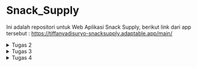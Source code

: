 # Snack_Supply
Ini adalah repositori untuk Web Aplikasi Snack Supply, berikut link dari app tersebut : https://tiffanyadisuryo-snacksupply.adaptable.app/main/ 

<details>
<summary>Tugas 2</summary>

* Jelaskan bagaimana cara kamu mengimplementasikan checklist di atas secara step-by-step (bukan hanya sekadar mengikuti tutorial).
  1. Dimulai dengan membuat repositori lokal baru berjudul Snack_Supply kemudian mengaktifkan virtual environment menggunakan terminal.
  2. Dilanjut dengan menyiapkan dependencies dan membiat project Django dengan cara membuat berkas requirements.txt yang berisi dependencies sebagai berikut:
     ```
      django
      gunicorn
      whitenoise
      psycopg2-binary
      requests
      urllib3
     ```
     Kemudian pasang dependencies tersebut dan buat project Django bernama Snack_Supply.
  4. Lalu konfigurasi Proyek dan Menjalankan server. di dalam settings.py, izinkan akses kepada semua host, lalu jalankan server Django.
  5. Kemudian, membuat repositori GitHub dengan nama yang sama lalu diinisiasi di repositori lokal. Ditambahkan berkas .gitignore pada repositori lokal. Tentunya tidak lupa untuk add, commit, dan push.
  6. Selanjutnya membuat aplikasi main ke dalam project. Jangan lupa menambahkan 'main' ke INSTALLED_APPS di settings.py.
  7. Lalu tentunya membuat dan mengisi berkas main.html di direktori templates sesuai keinginan kita. Saya ingin menampilkan nama aplikasi, nama saya, kelas, dan juga tabel dari inventori Snack saya.
  8. Kemudian, mengubah berkas models.py dalam aplikasi main hingga sesuai dengan model aplikasi yang kita inginkan. Sebagai contoh:
     ```
      from django.db import models
      class Product(models.Model):
          name = models.CharField(max_length=255)
          amount = models.IntegerField()
          description = models.TextField()
     ```
  10. Setelah diubah, models.py harus dimigrasi.
  11. Selanjutnya, kita integrasikan komponen MVT dengan menambahkan fungsi show_main ke views.py yang berisi data yang ingin kita masukan ke web aplikasi. Sebagai contoh:
      ```
      from django.shortcuts import render
      def show_main(request):
          context = {
              'name': 'Tiffany Lindy Adisuryo',
              'class': 'PBP D',
              'snacks' : [{'name' : "Chitato", 'amount' : "1", 'description' : "Chitato is a popular Indonesian brand of potato chips known for its wide range of bold and flavorful snack offerings."},
                          {'name' : "Beng Beng", 'amount' : "20", 'description' : "Beng Beng is a well-known Indonesian chocolate snack that combines layers of crispy wafer and creamy chocolate filling, offering a delightful and satisfying treat."},
                          {'name' : "Oreo", 'amount' : "5", 'description' : "Oreo is a globally recognized sandwich cookie brand known for its iconic combination of two chocolate-flavored wafers with a sweet cream filling."}]
          }
          return render(request, "main.html", context)
      ```
  13. Lalu yang tidak kalah penting adalah mengonfigurasi Routing URL dengan mengisi urls.py di direktori main dan Snack_Supply. Sehingga dapat menunjukkan perintah apa yang dilakukan bila url diakses.
  14. Kemudian, tidak lupa untuk add, commit, push pada GitHub agar dapat dilakukan deployment dengan Adaptable. 
  15. Terakhir adalah deployment itu sendiri. Buka akun GitHub dan pilih Repositori Snack_Supply. Lalu pilih Python App Template sebagai template deployment, pilih PostgreSQL sebagai tipe basis data yang akan digunakan, dan isi versi dari python yang digunakan dan pada bagian Start Command masukkan perintah python manage.py migrate && gunicorn Snack_Supply.wsgi. Masukan nama yang akan menjadi link web nantinya dan centang HTTP Listener on PORT lalu klik Deploy App.

* Buatlah bagan yang berisi request client ke web aplikasi berbasis Django beserta responnya dan jelaskan pada bagan tersebut kaitan antara urls.py, views.py, models.py, dan berkas html.
    
    ![BAGAN DJANGO](https://github.com/tiffanyadisuryo/Snack_Supply/assets/119838581/723a534f-d8cb-4ea6-b698-8ef6d9ce6685)
  
  Saat client mengakses URL, Django kemudian menggunakan 'urls.py' untuk menentukan view. View membaca dan menulis data dengan models.py sesuai permintaan. Disitu views.py akan merender halaman web menggunakan template (file.html). Akhirnya, response akan dikembalikan kepada client.


* Jelaskan mengapa kita menggunakan virtual environment? Apakah kita tetap dapat membuat aplikasi web berbasis Django tanpa menggunakan virtual environment?

  Virtual environment dapat mengisolasi dependensi Django dari paket lain sehingga tidak akan menimbulkan konflik satu sama lain dan dapat konsisten. 
  Kita tetap dapat membuat aplikasi web berbasis Django tanpa menggunakan virtual environment tetapi security dari dependensi Django akan berkurang. Sehingga terdapat kemungkinan terjadi konflik antara dependensi Django dan paket lainnya.

* Jelaskan apakah itu MVC, MVT, MVVM dan perbedaan dari ketiganya.

  MVC adalah penghubung Model dan View. MVC adalah pola desain yang umum digunakan untuk pengembangan software non-web, sedangkan MVT dan MVVM lebih khusus untuk     pengembangan web.
  Dalam MVT, kerangka kerja Django menjadi controller, yang mengatur alur web request dan memilih view berdasarkan URL yang diakses. Dalam MVT, Template secara khusus merender tampilan web.
  MVVM adalah pola desain untuk pengembangan aplikasi berbasis antarmuka pengguna (UI), terutama yang tampilannya dinamis.
  ViewModel tidak ada di MVC atau MVT. Kegunannya adalah untuk memisahkan tampilan dengan cara yang lebih rapih dan terstruktur.
</details>

<details>
<summary>Tugas 3</summary>

* Apa perbedaan antara form POST dan form GET dalam Django?
  * Form POST
    1. Datanya tidak dapat dilihat dalam URL
    2. Lebih aman jika mengirim data yang sensitif
    3. Data tidak akan tersimpan dalam cache karena data dikirim dalam badan request HTTP
    4. Panjang data yang bisa dikirimkan tidak terbatas
    5. Cocok untuk menyimpan data dalam bentuk form
  * Form GET
    1. Datanya dapat dilihat dalam URL
    2. Kurang aman jika untuk mengirim data yang sensitif
    3. Data tersimpan di cache karena data dikirim sebagai parameter query string di URL
    4. Panjang data yang bisa dikirimkan terbatas
    5. Cocok untuk mengakses halaman web yang datanya tidak berubah

* Apa perbedaan utama antara XML, JSON, dan HTML dalam konteks pengiriman data?
  * XML
    1. biasa digunakan untuk memindahkan data yang tidak berubah-ubah
    2. menggunakan tag yang mirip tag HTML
    3. lebih sulit untuk dibaca
  * JSON
    1. paling sering digunakan untuk pemindahan data antara server web dan client
    2. menggunakan format key:value
    3. formatnya mudah dipahami sehingga mudah dibaca
  * HTML
    1. biasa digunakan untuk mengatur tampilan dari web tersebut
    2. menggunakan tag HTML
    3. relatif mudah untuk dibaca
  
* Mengapa JSON sering digunakan dalam pertukaran data antara aplikasi web modern?
  1. format pertukaran datanya ringan dan _compact_.
  2. syntax nya mudah dibaca dan ditulis oleh manusia.
  3. banyak digunakan dan didukung oleh banyak bahasa pemrograman, kerangka kerja, dan pustaka.
  4. mudah dikonversi menjadi objek JavaScript dengan JSON.parse().
  5. berkompatibel dengan API, sebuah arsitektur untuk membuat web yang populer.
  
* Jelaskan bagaimana cara kamu mengimplementasikan checklist di atas secara step-by-step (bukan hanya sekadar mengikuti tutorial).
  1. Pertama jalankan virtual environment
  2. Lalu buka urls.py pada folder Snack_Supply dan ubah path main menjadi kosong pada urlspatterns.
     ```
     urlpatterns = [
        path('', include('main.urls')),
        path('admin/', admin.site.urls),
     ]
     ```
  3. membuat folder 'template' pada direktori utama kemudian membuat base.html yang isinya sebagai berikut
     ```
      {% load static %}
      <!DOCTYPE html>
      <html lang="en">
          <head>
              <meta charset="UTF-8" />
              <meta
                  name="viewport"
                  content="width=device-width, initial-scale=1.0"
              />
              {% block meta %}
              {% endblock meta %}
          </head>
      
          <body style="background-color: #EEA36B;">
              {% block content %}
              {% endblock content %}
          </body>
      </html>
     ```
  4. Membuka settings.py pada subdirektori Snack_Supply dan menambahkan kode berikut pada TEMPLATES
     ```
      ...
      TEMPLATES = [
          {
              'BACKEND': 'django.template.backends.django.DjangoTemplates',
              'DIRS': [BASE_DIR / 'templates'], # Tambahkan kode ini
              'APP_DIRS': True,
              ...
          }
      ]
       ...
     ```
  5. Kemudian menambahkan kode berikut di awal file main.html
     ```
      {% extends 'base.html' %}
     ```
  6. Selanjutnya, membuat berkas forms.py pada direktori main yang berisi sebagai berikut
     ```
      from django.forms import ModelForm
      from main.models import Item

      class ItemForm(ModelForm):
          class Meta:
              model = Item
              fields = ["name", "amount", "description"]
     ```
  7. Lalu menambahkan berbagai import pada views.py dalam direktori main seperti berikut
     ```
      from django.http import HttpResponseRedirect
      from main.forms import ItemForm
      from django.urls import reverse
     ```
  8. Kemudian pada views.py membuat fungsi create_item
     ```
      def create_item(request):
          form = ItemForm(request.POST or None)
      
          if form.is_valid() and request.method == "POST":
              form.save()
              return HttpResponseRedirect(reverse('main:show_main'))
      
          context = {'form': form}
          return render(request, "create_item.html", context)
     ```
  9. Untuk menunjukkan banyak jenis item (bonus), ditambahkan pada fungsi show_main, setelah baris items = Item.objects.all(), kode berikut
      ```
        banyak_items = len(items)
      ```
  lalu juga pada bagian context setelah class': 'PBP D', menjadi 
      ```
        ...
        'banyak_items' : banyak_items,
        'items' : items.
        ...
      ```
  10. Tidak lupa untuk import create_item di urls.py pada direktori main. Dan juga menambahkan path url ke dalam urlpatterns.
  11. Lalu membuat file baru dengan nama create_item.html di direktori templates di direktori main dengan isi sebagai berikut
     ```
      {% extends 'base.html' %} 
      
      {% block content %}
      <h1>Add More Snack</h1>
      
      <form method="POST">
          {% csrf_token %}
          <table>
              {{ form.as_table }}
              <tr>
                  <td></td>
                  <td>
                      <input type="submit" value="Add Item"/>
                  </td>
              </tr>
          </table>
      </form>
      
      {% endblock %}
     ```
  12. Kemudian buka main.html dan tambahkan kode berikut di dalam {% block content %}
    ```
      <h1>Snack Supply</h1>

          <h5>Name:</h5>
          <p>{{name}}</p>

          <h5>Class:</h5>
          <p>{{class}}</p>

      <table bgcolor="black" width="1200">
          <caption><h3>Ada {{banyak_items}} jenis Snacks yang ter-supply di dalam pantry kamu! Mau Snack apa hari ini?</h3></caption>
          <tr bgcolor="#46B2B5">
              <th width="100">Name</th>
              <th width="100">Amount</th>
              <th width="800">Description</th>
              <th width="100">Date Added</th>
          </tr>

          {% for item in items %}
              <tr bgcolor="#8FD5D5">
                  <td align="center">{{item.name}}</td>
                  <td align="center">{{item.amount}}</td>
                  <td>{{item.description}}</td>
                  <td align="center">{{item.date_added}}</td>
              </tr>
          {% endfor %}
      </table>

      <br />

      <a href="{% url 'main:create_item' %}">
          <button>
              Add More Snacks
          </button>
      </a>
    {% endblock content %}
    ```
  13. Lalu buka views.py pada direktori main dan tambahkan import sebagai berikut
    ```
    from django.http import HttpResponse
    from django.core import serializers
    ```
  14. Kemudian tambahkan kode berikut
    ```
    def show_xml(request):
      data = Item.objects.all()
      return HttpResponse(serializers.serialize("xml", data), content_type="application/xml")
    def show_json(request):
        data = Item.objects.all()
        return HttpResponse(serializers.serialize("json", data), content_type="application/json")
    def show_xml_by_id(request, id):
      data = Item.objects.filter(pk=id)
      return HttpResponse(serializers.serialize("xml", data), content_type="application/xml")
    def show_json_by_id(request, id):
        data = Item.objects.filter(pk=id)
        return HttpResponse(serializers.serialize("json", data), content_type="application/json")
    ```
  14. Selanjutnya buka urls.py pada folder main dan masukan import berikut
    ```
    from main.views import show_main, create_product, show_xml, show_json, show_xml_by_id, show_json_by_id
    ```
    Tidak lupa untuk menambahkan kode tersebut dalam urlspatterns
    ```
    ...
    path('xml/', show_xml, name='show_xml'), 
    path('json/', show_json, name='show_json'), 
    path('xml/<int:id>/', show_xml_by_id, name='show_xml_by_id'),
    path('json/<int:id>/', show_json_by_id, name='show_json_by_id'), 
    ...
    ```
  15. Terakhir setelah git add, commit, dan push, untuk menjalankan server menggunakan perintah python manage.py runserver. Menggunakan beberapa link dibawah akan memunculkan tampilan seperti dibawah
      ![markdown html](https://github.com/tiffanyadisuryo/Snack_Supply/assets/119838581/d1c94e5a-7479-4a67-b147-76768f1c5266)
      ![xml](https://github.com/tiffanyadisuryo/Snack_Supply/assets/119838581/246c37a8-7dbe-46d6-b34f-e014e42e15a7)
      ![json](https://github.com/tiffanyadisuryo/Snack_Supply/assets/119838581/a034b6aa-1289-4219-87aa-3404dccedc9f)
      ![xml by id](https://github.com/tiffanyadisuryo/Snack_Supply/assets/119838581/0c1560e2-62fb-4621-ac62-72c975739b27)
      ![json by id](https://github.com/tiffanyadisuryo/Snack_Supply/assets/119838581/5fc631ab-47f7-4886-b121-1fe9684c0020)
    
</details>

<details>
<summary>Tugas 4</summary>

* Apa itu Django UserCreationForm, dan jelaskan apa kelebihan dan kekurangannya?

  UserCreationForm merupakan sebuah form dari framework web Python, Django untuk mempermudah pembuatan user baru pada web. Terdapat permintaan data seperti username, password dengan ketentuan dan syarat tertentu, dll.

  Kelebihan:
  1. Sudah disediakan dahulu segala form permintaan data dan sangat mudah menggunakannya.
  2. Terdapat validasi secara otomatis. Seperti ketentuan password yang kuat sudah disediakan.
  3. terintegrasi dengan Django Authenticatiom.
  
  Kekurangan:
  1. Tampilan default-nya membosankan dan kurang menarik.
  2. Walau bisa di-custom, namun terbatas.
     
* Apa perbedaan antara autentikasi dan otorisasi dalam konteks Django, dan mengapa keduanya penting?

  Autentikasi adalah proses verivikasi identitas sesorang yang sedang log in. Karena tanpa Autentikasi maka siapa saja bisa login ke sebuah akun yang bukan milik mereka dan mengambil informasi-informasi yang terikat dengan akun tersebut.
  Otorisasi adalah proses verifikasi apakah user memiliki akses terhadap sesuatu. Karena tanpa otorisasi semua orang bisa mengakses semua data yang juga berbahaya karena siapapun dapat melakukan tindakan kriminal
  
* Apa itu cookies dalam konteks aplikasi web, dan bagaimana Django menggunakan cookies untuk mengelola data sesi pengguna? 

  Cookies merupakan sebuah file yang disimpan di device user yang saat adanya aktivitas pada sebuah web. Cookies biasa digunakan untuk menyimpan informasi seperti preferensi user, riwayat pencarian, dan juga sesi. Maka cara cookie menyimpan sesi adalah dengan menyimpan id sesi ke dalam komputer yang kemudian dipasangkan ke suatu struktur data seperti username.
  
* Apakah penggunaan cookies aman secara default dalam pengembangan web, atau apakah ada risiko potensial yang harus diwaspadai?

  Walau pada kondisi biasa cookie tidak berbahaya namun berikut adalah beberapa hal yang bisa diwaspadai:
  1. Cross-Site Scripting: Terjadi serangan XSS pada cookies yang merupakan script berbahaya untuk mencuri informasi yang tersimpan.
  3. Cookie Theft: Pencurian atau penggandaan cookie untuk mengakses akun user.
  4. Cookie Poisoning: Terjadi pemanipulasian data dalam cookie seperti sesi dan data palsu.
  5. Cross-Site Request Forgery: Terjadi serangan dimana cookie dimanfaatkan untuk melakukan tindakan seperti permintaan otorisasi palsu.
  
* Jelaskan bagaimana cara kamu mengimplementasikan checklist di atas secara step-by-step (bukan hanya sekadar mengikuti tutorial).
  1. Mengubah views.py pada subdirektori main dengan kode berikut:
     ```
        from django.shortcuts import render
        from django.http import HttpResponseRedirect
        from main.forms import ItemForm
        from django.urls import reverse
        from main.models import Item
        from django.http import HttpResponse
        from django.core import serializers
        from django.shortcuts import redirect
        from django.contrib.auth.forms import UserCreationForm
        from django.contrib import messages  
        from django.contrib.auth import authenticate, login
        from django.contrib.auth import logout
        from django.contrib.auth.decorators import login_required
        import datetime
        
        # Create your views here.
        
        @login_required(login_url='/login')
        def show_main(request):
            items = Item.objects.filter(user=request.user)
            banyak_items = len(items)
        
            context = {
                'name': request.user.username,
                'class': 'PBP D',
                'banyak_items' : banyak_items,
                'items' : items,
                'last_login': request.COOKIES['last_login'],
            }
        
            return render(request, "main.html", context)
        
        def create_item(request):
            form = ItemForm(request.POST or None)
        
            if form.is_valid() and request.method == "POST":
                item = form.save(commit=False)
                item.user = request.user
                item.save()
                return HttpResponseRedirect(reverse('main:show_main'))
        
            context = {'form': form}
            return render(request, "create_item.html", context)
        
        def show_xml(request):
            data = Item.objects.all()
            return HttpResponse(serializers.serialize("xml", data), content_type="application/xml")
        
        def show_json(request):
            data = Item.objects.all()
            return HttpResponse(serializers.serialize("json", data), content_type="application/json")
        
        def show_xml_by_id(request, id):
            data = Item.objects.filter(pk=id)
            return HttpResponse(serializers.serialize("xml", data), content_type="application/xml")
        
        def show_json_by_id(request, id):
            data = Item.objects.filter(pk=id)
            return HttpResponse(serializers.serialize("json", data), content_type="application/json")
        
        def register(request):
            form = UserCreationForm()
        
            if request.method == "POST":
                form = UserCreationForm(request.POST)
                if form.is_valid():
                    form.save()
                    messages.success(request, 'Your account has been successfully created!')
                    return redirect('main:login')
            context = {'form':form}
            return render(request, 'register.html', context)
        
        def login_user(request):
            if request.method == 'POST':
                username = request.POST.get('username')
                password = request.POST.get('password')
                user = authenticate(request, username=username, password=password)
                if user is not None:
                    login(request, user)
                    response = HttpResponseRedirect(reverse("main:show_main")) 
                    response.set_cookie('last_login', str(datetime.datetime.now()))
                    return response
                else:
                    messages.info(request, 'Sorry, incorrect username or password. Please try again.')
            context = {}
            return render(request, 'login.html', context)
        
        def logout_user(request):
            logout(request)
            response = HttpResponseRedirect(reverse('main:login'))
            response.delete_cookie('last_login')
            return response
        
        def add_item(request, id):
            data = Item.objects.get(pk=id)
            data.amount +=1
            data.save()
            return redirect('main:show_main')
        
        def min_item(request, id):
            data = Item.objects.get(pk=id)
            data.amount -=1
            data.save()
            if (data.amount <= 0):
                data.delete()
            return redirect('main:show_main')
        
        def remove_item(request, id):
            data = Item.objects.get(pk=id)
            data.delete()
            return redirect('main:show_main')
     ```
     Penambahan berbagai import untuk function baru yang ditambahkan. "@login_required(login_url='/login')" digunakan agar sebelum bisa mengakses main.html, harus login terlebih dahulu. Nama yang akan muncul bergantung pada username setelah login berhasil. Menggunakan "UserCreationForm(request.POST)" untuk membuat halaman register yang merupakan framework. Function login user digunakan untuk menyertakan perintah bila user menekan tombol login, sama dengan logout_user. Function add_item digunakan untuk menyertakan perintah bila user menekan tombol "+" untuk menambah amount dari item sesuai dengan pk-nya. Function min_item digunakan untuk menyertakan perintah bila user menekan tombol "-" untuk mengurangi amount dari item sesuai dengan pk-nya, dan jika amount <=0 maka akan langsung dihapus item tersebut dari tabel. Function remove_item digunakan untuk menyertakan perintah bila user menekan tombol "Yummy!" untuk menghilangkan baris item tersebut dari tabel sesuai dengan pk-nya.
  2. Mengubah urls.py pada subdirektori main dengan kode berikut:
     ```
        from django.urls import path
        from main.views import show_main
        from main.views import show_main, create_item, show_xml, show_json, show_xml_by_id, show_json_by_id 
        from main.views import register 
        from main.views import login_user
        from main.views import logout_user
        from main.views import add_item
        from main.views import min_item
        from main.views import remove_item
        
        app_name = 'main'
        
        urlpatterns = [
            path('', show_main, name='show_main'),
            path('create_item', create_item, name='create_item'),
            path('xml/', show_xml, name='show_xml'), 
            path('json/', show_json, name='show_json'), 
            path('xml/<int:id>/', show_xml_by_id, name='show_xml_by_id'),
            path('json/<int:id>/', show_json_by_id, name='show_json_by_id'),
            path('register/', register, name='register'),
            path('login/', login_user, name='login'),
            path('logout/', logout_user, name='logout'),
            path('add_item/<int:id>/', add_item, name='add_item'),
            path('min_item/<int:id>/', min_item, name='min_item'),
            path('remove_item/<int:id>/', remove_item, name='remove_item'),
        ]
     ```
     Mengimport semua button yang ditambahkan di views.py. Kemudian membuat path agar saat tombol ditekan request akan disampaikan menggunakan url dan function dari views.py akan dijalankan. Terdapat /<int:id>/ untuk add_item, min_item, dan remove_item agar spesifik dengan item yang dimaksud.
  3. Mengganti dengan kode berikut pada models.py di subdirektori main
     ```
        from django.db import models
        from django.contrib.auth.models import User
        
        class Item(models.Model):
            user = models.ForeignKey(User, on_delete=models.CASCADE)
            name = models.CharField(max_length=255)
            date_added = models.DateField(auto_now_add=True)
            amount = models.IntegerField()
            description = models.TextField()
     ```
     Bagian yang ditambahkan adalah "user = models.ForeignKey(User, on_delete=models.CASCADE)" yang berfungsi untuk menghubungkan antara list item dan user-nya.
  4. membuat file baru dengan nama login.html pada subdirektori main/templates/ dengan isi
     ```
        {% extends 'base.html' %}
        
        {% block meta %}
            <title>Login</title>
        {% endblock meta %}
        
        {% block content %}
        
        <div class = "login">
        
            <h1>Login</h1>
        
            <form method="POST" action="">
                {% csrf_token %}
                <table>
                    <tr>
                        <td>Username: </td>
                        <td><input type="text" name="username" placeholder="Username" class="form-control"></td>
                    </tr>
                            
                    <tr>
                        <td>Password: </td>
                        <td><input type="password" name="password" placeholder="Password" class="form-control"></td>
                    </tr>
        
                    <tr>
                        <td></td>
                        <td><input class="btn login_btn" type="submit" value="Login"></td>
                    </tr>
                </table>
            </form>
        
            {% if messages %}
                <ul>
                    {% for message in messages %}
                        <li>{{ message }}</li>
                    {% endfor %}
                </ul>
            {% endif %}     
                
            Don't have an account yet? <a href="{% url 'main:register' %}">Register Now</a>
        
        </div>
        {% endblock content %}
     ```
  5. membuat file baru dengan nama register.html pada subdirektori main/templates/ dengan isi
     ```
        {% extends 'base.html' %}
        
        {% block meta %}
            <title>Register</title>
        {% endblock meta %}
        
        {% block content %}  
        
        <div class = "login">
            
            <h1>Register</h1>  
        
                <form method="POST" >  
                    {% csrf_token %}  
                    <table>  
                        {{ form.as_table }}  
                        <tr>  
                            <td></td>
                            <td><input type="submit" name="submit" value="Daftar"/></td>  
                        </tr>  
                    </table>  
                </form>
        
            {% if messages %}  
                <ul>   
                    {% for message in messages %}  
                        <li>{{ message }}</li>  
                        {% endfor %}  
                </ul>   
            {% endif %}
        
        </div>  
        
        {% endblock content %}
      ```
  6. Mengganti isi main.html dengan kode tersebut
      ```
      {% extends 'base.html' %}
      
      {% block content %}
      <h1>Snack Supply</h1>
      
          <h5>Name:</h5>
          <p>{{name}}</p>
      
          <h5>Class:</h5>
          <p>{{class}}</p>
      
      <table bgcolor="black" width="1200">
          <caption><h3>Ada {{banyak_items}} jenis Snacks yang ter-supply di dalam pantry kamu! Mau Snack apa hari ini?</h3></caption>
          <tr bgcolor="#46B2B5">
              <th width="100">Name</th>
              <th width="100">Amount</th>
              <th width="800">Description</th>
              <th width="100">Date Added</th>
              <th>Finished Already?</th>
          </tr>
          {% for item in items %}
              <tr bgcolor="#8FD5D5">
                  <td align="center">{{item.name}}</td>
                  <td align="center">
                      <table width="100">
                      <th width="40" align="right">{{item.amount}}</th>
                      <th width="40" align="right">
                      <a href="/add_item/{{item.pk}}/">
                          <button class="custom-button">
                              +
                          </button>
                      </a><br>
                      <a href="/min_item/{{item.pk}}/">
                          <button class="custom-button">
                              -
                          </button>
                      </a>
                      </th>
                      </table>
                  </td>
                  <td>{{item.description}}</td>
                  <td align="center">{{item.date_added}}</td>
                  <td align="center">
                      <a href="/remove_item/{{item.pk}}/">
                          <button class="custom-button">
                              Yummy!
                          </button>
                      </a>
                  </td>
              </tr>
          {% endfor %}
      </table>
      
      <br/>
      
      <a href="{% url 'main:create_item' %}">
          <button>
              Add More Snacks
          </button>
      </a>
      
      <h5>Sesi terakhir login: {{ last_login }}</h5>
      
      <a href="{% url 'main:logout' %}">
          <button>
              Logout
          </button>
      </a>
      
      {% endblock content %}
      ```
      Bagian button '+' dan '-' saya letakan di cell yang sama dengan amount, dan penyusunannya menggunakan tabel 'rahasia' sehingga posisinya lebih teratur dan rapih. Tombol remove terdapat di paling kanan. Tulisan sesi terdapat diantara tombol add more snacks dan logout.
  7. Karena models.py diganti maka tentu harus run "python manage.py makemigrations" pada command prompt. Pilih 1 untuk menetapkan default value untuk field user pada semua row yang telah dibuat pada basis data. Ketik angka 1 lagi untuk menetapkan user dengan ID 1 (yang sudah kita buat sebelumnya) pada model yang sudah ada. Lalu tidak lupa untuk run "python manage.py migrate".
</details>
  
